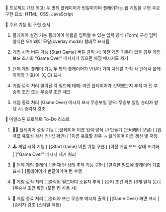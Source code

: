 🔧 프로젝트 개요
목표: 두 명의 플레이어가 번갈아가며 플레이하는 웹 게임을 구현
주요 구현 요소: HTML, CSS, JavaScript

📌 주요 기능 및 구현 순서

1. 플레이어 설정 기능
플레이어 이름을 입력할 수 있는 입력 양식 (Form) 구성
입력 양식은 오버레이 모달(overlay modal) 형태로 표시됨

2. 게임 시작 버튼 기능
{Start Game} 버튼 클릭 시:
이전 게임 기록이 있을 경우 게임 보드 초기화
“Game Over” 메시지가 있으면 해당 메시지도 제거

3. 턴제 게임 플레이 기능
두 명의 플레이어가 번갈아 가며 차례를 가짐
각 턴에서 플레이어의 기호(예: X, O) 표시

4. 게임 로직 처리
클릭된 각 필드에 대해:
어떤 플레이어가 선택했는지 추적
매 턴 후 승리 조건 또는 무승부 조건 체크

5. 게임 종료 처리
{Game Over} 메시지 표시
무승부일 경우: 무승부 알림
승리자 발생 시: 승리자 강조

🎯 마일스톤 프로젝트 To-Do 리스트

1. 🧑‍💻 플레이어 설정 기능
 [ ]플레이어 이름 입력 양식 UI 만들기 (오버레이 모달)
 [ ]입력값 유효성 검사 (빈 값 확인)
 [ ]이름 유효할 경우 → 플레이어 이름 갱신 및 저장

2. 🕹️ 게임 시작 기능
 [ ]{Start Game} 버튼 기능 구현
 [ ]이전 게임 보드 상태 초기화
 [ ]"Game Over" 메시지 제거 처리

3. 🔄 턴제 게임 플레이
 [ ]현재 턴 상태 추적 기능 구현
 [ ]클릭한 필드에 플레이어 기호 표시
 [ ]플레이어가 번갈아가며 턴 수행

4. 🧠 게임 로직 처리
 [ ]클릭된 필드마다 소유자 추적
 [ ]승리 조건 확인 (3개 일치 등)
 [ ]무승부 조건 확인 (모든 칸 사용 시)

5. 🏁 게임 종료 처리
 [ ]승리자 또는 무승부 메시지 출력
 [ ]{Game Over} 화면 표시
 [ ]승리자 강조 (스타일 적용)
